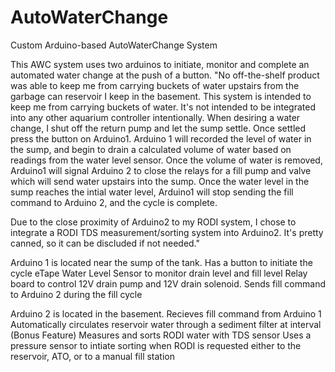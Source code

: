 # AutoWaterChange
Custom Arduino-based AutoWaterChange System

This AWC system uses two arduinos to initiate, monitor and complete an automated water change at the push of a button.
"No off-the-shelf product was able to keep me from carrying buckets of water upstairs from the garbage can reservoir I keep in the basement. This system is intended to keep me from carrying buckets of water. 
It's not intended to be integrated into any other aquarium controller intentionally. When desiring a water change, I shut off the return pump and let the sump settle. Once settled press the button on Arduino1. Arduino 1 will recorded the level of water in the sump, and begin to drain a calculated volume of water based on readings from the water level sensor. Once the volume of water is removed, Arduino1 will signal Arduino 2 to close the relays for a fill pump and valve which will send water upstairs into the sump. Once the water level in the sump reaches the intial water level, Arduino1 will stop sending the fill command to Arduino 2, and the cycle is complete. 

Due to the close proximity of Arduino2 to my RODI system, I chose to integrate a RODI TDS measurement/sorting system into Arduino2. It's pretty canned, so it can be discluded if not needed."

Arduino 1 is located near the sump of the tank. 
  Has a button to initiate the cycle
  eTape Water Level Sensor to monitor drain level and fill level
  Relay board to control 12V drain pump and 12V drain solenoid. 
  Sends fill command to Arduino 2 during the fill cycle

Arduino 2 is located in the basement. 
  Recieves fill command from Arduino 1
  Automatically circulates reservoir water through a sediment filter at interval
  (Bonus Feature) Measures and sorts RODI water with TDS sensor
    Uses a pressure sensor to intiate sorting when RODI is requested either to the reservoir, ATO, or to a manual fill station
    

